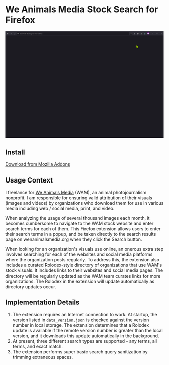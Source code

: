 # We Animals Media Stock Search for Firefox

![Video demo of We Animals Media Stock Search for Firefox](https://github.com/luveenw/wam-stock-search-firefox/blob/c01de6a07e63d20e9193093d01d6df4884eb8652/Extension%20Demo.gif)

## Install
[Download from Mozilla Addons](https://addons.mozilla.org/firefox/downloads/file/3950054/14dbb4c41de64b1792f4-0.1.xpi)

## Usage Context
I freelance for [We Animals Media](https://www.weanimalsmedia.org) (WAM), an animal photojournalism nonprofit. I am responsible for ensuring valid attribution of their visuals (images and videos) by organizations who download them for use in various media including web / social media, print, and video.

When analyzing the usage of several thousand images each month, it becomes cumbersome to navigate to the WAM stock website and enter search terms for each of them. This Firefox extension allows users to enter their search terms in a popup, and be taken directly to the search results page on wenanimalsmedia.org when they click the Search button.

When looking for an organization's visuals use online, an onerous extra step involves searching for each of the websites and social media platforms where the organization posts regularly. To address this, the extension also includes a curated Rolodex-style directory of organizations that use WAM's stock visuals. It includes links to their websites and social media pages. The directory will be regularly updated as the WAM team curates links for more organizations. The Rolodex in the extension will update automatically as directory updates occur.

## Implementation Details
1. The extension requires an Internet connection to work. At startup, the version listed in [`data_version.json`](https://github.com/luveenw/wam-stock-search-firefox/blob/main/popup/data/data_version.json) is checked against the version number in local storage. The extension determines that a Rolodex update is available if the remote version number is greater than the local version, and it downloads this update automatically in the background.
2. At present, three different search types are supported - any terms, all terms, and exact match.
3. The extension performs super basic search query sanitization by trimming extraneous spaces.
